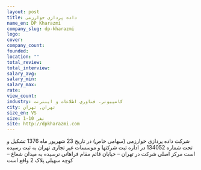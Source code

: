 ```yaml
---
layout: post
title: داده پردازی خوارزمی
name_en: DP Kharazmi
company_slug: dp-kharazmi
logo: 
cover: 
company_count:
founded:
location: ""
total_review: 
total_interview: 
salary_avg: 
salary_min: 
salary_max: 
rate: 
view_count: 
industry: کامپیوتر، فناوری اطلاعات و اینترنت
city: تهران, تهران
size_en: VS
size: 1-10 نفر
site: http://dpkharazmi.com
---
```


شرکت داده پردازی خوارزمی (سهامی خاص) در تاریخ 23 شهریور ماه 1376 تشکیل و تحت شماره 134052 در اداره ثبت شرکتها و موسسات غیر تجاری تهران به ثبت رسیده است مرکز اصلی شرکت در تهران – خیابان قائم مقام فراهانی نرسیده به میدان شعاع – کوچه سهیلی پلاک 2 واقع است
